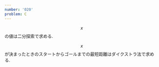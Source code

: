 ```yaml
---
number: '020'
problem: C
---
```

$$ x $$ の値は二分探索で求める.

$$ x $$ が決まったときのスタートからゴールまでの最短距離はダイクストラ法で求める.
